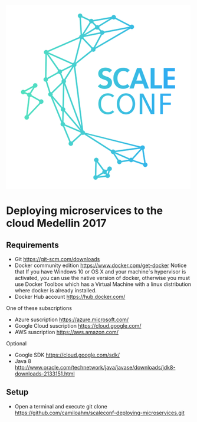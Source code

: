 ![scaleconf-deploying-microservices](scaleconf.png)

# Deploying microservices to the cloud Medellin 2017

## Requirements

* Git https://git-scm.com/downloads  
* Docker community edition https://www.docker.com/get-docker Notice that If you have Windows 10 or OS X and your machine`s hypervisor is activated, you can use the native version of docker, otherwise you must use Docker Toolbox which has a Virtual Machine with a linux distribution where docker is already installed.  
* Docker Hub account https://hub.docker.com/ 

One of these subscriptions
* Azure suscription https://azure.microsoft.com/
* Google Cloud suscription https://cloud.google.com/
* AWS suscription https://aws.amazon.com/

Optional
*  Google SDK https://cloud.google.com/sdk/
*  Java 8 http://www.oracle.com/technetwork/java/javase/downloads/jdk8-downloads-2133151.html 

## Setup
* Open a terminal and execute git clone https://github.com/camiloahm/scaleconf-deploying-microservices.git


